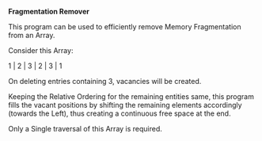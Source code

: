 **Fragmentation Remover**


This program can be used to efficiently remove Memory Fragmentation from an Array.

Consider this Array:


1 | 2 | 3 | 2 | 3 | 1 


On deleting entries containing 3, vacancies will be created.

Keeping the Relative Ordering for the remaining entities same, this program fills the 
vacant positions by shifting the remaining elements accordingly (towards the Left), thus
creating a continuous free space at the end.

Only a Single traversal of this Array is required.